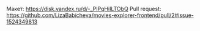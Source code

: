 Макет: https://disk.yandex.ru/d/-_PlPqHiILTObQ
Pull request: https://github.com/LizaBabicheva/movies-explorer-frontend/pull/2#issue-1524349813